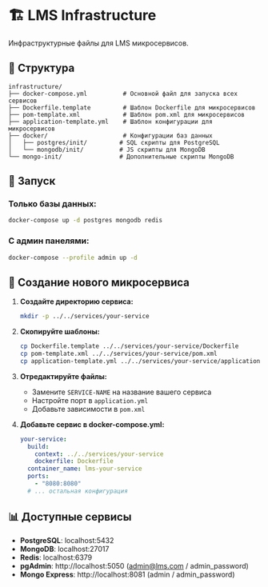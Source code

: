 # 🏗️ LMS Infrastructure

Инфраструктурные файлы для LMS микросервисов.

## 📁 Структура

```
infrastructure/
├── docker-compose.yml          # Основной файл для запуска всех сервисов
├── Dockerfile.template         # Шаблон Dockerfile для микросервисов
├── pom-template.xml            # Шаблон pom.xml для микросервисов
├── application-template.yml    # Шаблон конфигурации для микросервисов
├── docker/                     # Конфигурации баз данных
│   ├── postgres/init/         # SQL скрипты для PostgreSQL
│   └── mongodb/init/          # JS скрипты для MongoDB
└── mongo-init/                # Дополнительные скрипты MongoDB
```

## 🚀 Запуск

### Только базы данных:
```bash
docker-compose up -d postgres mongodb redis
```

### С админ панелями:
```bash
docker-compose --profile admin up -d
```

## 🔧 Создание нового микросервиса

1. **Создайте директорию сервиса:**
   ```bash
   mkdir -p ../../services/your-service
   ```

2. **Скопируйте шаблоны:**
   ```bash
   cp Dockerfile.template ../../services/your-service/Dockerfile
   cp pom-template.xml ../../services/your-service/pom.xml
   cp application-template.yml ../../services/your-service/application.yml
   ```

3. **Отредактируйте файлы:**
   - Замените `SERVICE-NAME` на название вашего сервиса
   - Настройте порт в `application.yml`
   - Добавьте зависимости в `pom.xml`

4. **Добавьте сервис в docker-compose.yml:**
   ```yaml
   your-service:
     build:
       context: ../../services/your-service
       dockerfile: Dockerfile
     container_name: lms-your-service
     ports:
       - "8080:8080"
     # ... остальная конфигурация
   ```

## 📊 Доступные сервисы

- **PostgreSQL**: localhost:5432
- **MongoDB**: localhost:27017
- **Redis**: localhost:6379
- **pgAdmin**: http://localhost:5050 (admin@lms.com / admin_password)
- **Mongo Express**: http://localhost:8081 (admin / admin_password)



